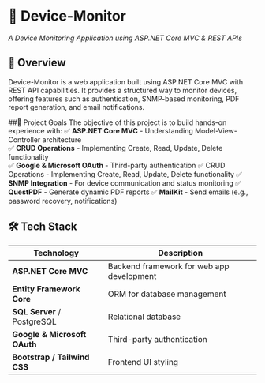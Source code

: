 # 📡 **Device-Monitor**
*A Device Monitoring Application using ASP.NET Core MVC & REST APIs*

## 🚀 **Overview**
Device-Monitor is a web application built using ASP.NET Core MVC with REST API capabilities. It provides a structured way to monitor devices, offering features such as authentication, SNMP-based monitoring, PDF report generation, and email notifications.

##🎯 Project Goals
The objective of this project is to build hands-on experience with:
✅ **ASP.NET Core MVC** - Understanding Model-View-Controller architecture  
✅ **CRUD Operations** - Implementing Create, Read, Update, Delete functionality  
✅ **Google & Microsoft OAuth** - Third-party authentication  ✅ CRUD Operations - Implementing Create, Read, Update, Delete functionality
✅ **SNMP Integration** - For device communication and status monitoring
✅ **QuestPDF** - Generate dynamic PDF reports
✅ **MailKit** - Send emails (e.g., password recovery, notifications)

## 🛠️ **Tech Stack**  
| Technology  | Description  |  
|-------------|-------------|  
| **ASP.NET Core MVC** | Backend framework for web app development |  
| **Entity Framework Core** | ORM for database management |  
| **SQL Server** / PostgreSQL | Relational database |  
| **Google & Microsoft OAuth** | Third-party authentication |  
| **Bootstrap / Tailwind CSS** | Frontend UI styling |  

